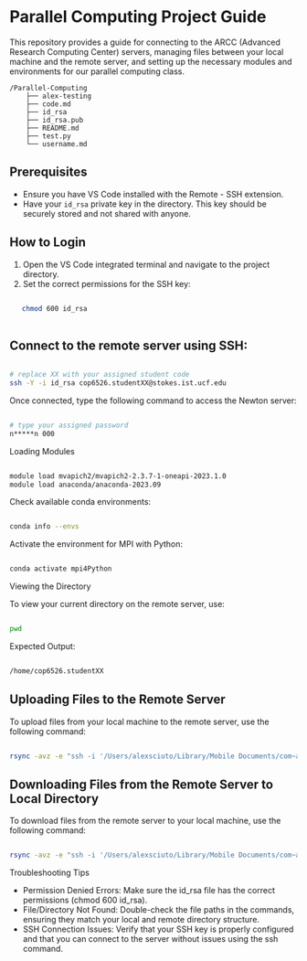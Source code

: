 # Parallel Computing Project Guide

This repository provides a guide for connecting to the ARCC (Advanced Research Computing Center) servers, managing files between your local machine and the remote server, and setting up the necessary modules and environments for our parallel computing class.

```
/Parallel-Computing
    ├── alex-testing
    ├── code.md
    ├── id_rsa
    ├── id_rsa.pub
    ├── README.md
    ├── test.py
    └── username.md
```

## Prerequisites

- Ensure you have VS Code installed with the Remote - SSH extension.
- Have your `id_rsa` private key in the directory. This key should be securely stored and not shared with anyone.

## How to Login

1. Open the VS Code integrated terminal and navigate to the project directory.
2. Set the correct permissions for the SSH key:

```bash

   chmod 600 id_rsa
   
```

## Connect to the remote server using SSH:

```bash

# replace XX with your assigned student code
ssh -Y -i id_rsa cop6526.studentXX@stokes.ist.ucf.edu

```

Once connected, type the following command to access the Newton server:

```bash

# type your assigned password
n*****n 000

```

Loading Modules

```bash

module load mvapich2/mvapich2-2.3.7-1-oneapi-2023.1.0
module load anaconda/anaconda-2023.09

```

Check available conda environments:

```bash

conda info --envs

```

Activate the environment for MPI with Python:

```bash

conda activate mpi4Python

```

Viewing the Directory

To view your current directory on the remote server, use:

```bash

pwd

```

Expected Output:

```bash

/home/cop6526.studentXX

```

## Uploading Files to the Remote Server

To upload files from your local machine to the remote server, use the following command:

```bash

rsync -avz -e "ssh -i '/Users/alexsciuto/Library/Mobile Documents/com~apple~CloudDocs/DataWithAlex/MSDA Classes/Parallel-Computing/id_rsa'" "/Users/alexsciuto/Library/Mobile Documents/com~apple~CloudDocs/DataWithAlex/MSDA Classes/Parallel-Computing/alex-testing/" cop6526.student29@stokes.ist.ucf.edu:/home/cop6526.student29/alex-testing/

```

## Downloading Files from the Remote Server to Local Directory

To download files from the remote server to your local machine, use the following command:

```bash

rsync -avz -e "ssh -i '/Users/alexsciuto/Library/Mobile Documents/com~apple~CloudDocs/DataWithAlex/MSDA Classes/Parallel-Computing/id_rsa'" "cop6526.student29@stokes.ist.ucf.edu:/home/cop6526.student29/alex-testing/test.txt" "/Users/alexsciuto/Library/Mobile Documents/com~apple~CloudDocs/DataWithAlex/MSDA Classes/Parallel-Computing/alex-testing/"

```

Troubleshooting Tips

- Permission Denied Errors: Make sure the id_rsa file has the correct permissions (chmod 600 id_rsa).
- File/Directory Not Found: Double-check the file paths in the commands, ensuring they match your local and remote directory structure.
- SSH Connection Issues: Verify that your SSH key is properly configured and that you can connect to the server without issues using the ssh command.